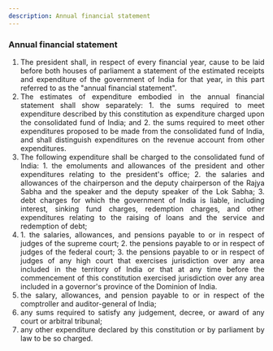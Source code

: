 ```yaml
---
description: Annual financial statement
---
```


### Annual financial statement

1. <div style="text-align: justify"> The president shall, in respect of every financial year, cause to be laid before both houses of parliament a statement of the estimated receipts and expenditure of the government of India for that year, in this part referred to as the "annual financial statement".
2. <div style="text-align: justify"> The estimates of expenditure embodied in the annual financial statement shall show separately:
    1. the sums required to meet expenditure described by this constitution as expenditure charged upon the consolidated fund of India; and
    2. the sums required to meet other expenditures proposed to be made from the consolidated fund of India, and shall distinguish expenditures on the revenue account from other expenditures.
3. <div style="text-align: justify"> The following expenditure shall be charged to the consolidated fund of India:
    1. the emoluments and allowances of the president and other expenditures relating to the president's office;
    2. the salaries and allowances of the chairperson and the deputy chairperson of the Rajya Sabha and the speaker and the deputy speaker of the Lok Sabha;
    3. debt charges for which the government of India is liable, including interest, sinking fund charges, redemption charges, and other expenditures relating to the raising of loans and the service and redemption of debt;
4. <div style="text-align: justify"> ​
    1. the salaries, allowances, and pensions payable to or in respect of judges of the supreme court;
    2. the pensions payable to or in respect of judges of the federal court;
    3. the pensions payable to or in respect of judges of any high court that exercises jurisdiction over any area included in the territory of India or that at any time before the commencement of this constitution exercised jurisdiction over any area included in a governor's province of the Dominion of India.
5. <div style="text-align: justify"> the salary, allowances, and pension payable to or in respect of the comptroller and auditor-general of India;
6. <div style="text-align: justify"> any sums required to satisfy any judgement, decree, or award of any court or arbitral tribunal;
7. <div style="text-align: justify"> any other expenditure declared by this constitution or by parliament by law to be so charged.
